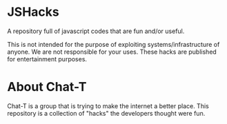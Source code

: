 # JSHacks
A repository full of javascript codes that are fun and/or useful.


This is not intended for the purpose of exploiting systems/infrastructure of anyone. We are not responsible for your uses. These hacks are published for entertainment purposes.

# About Chat-T
Chat-T is a group that is trying to make the internet a better place. This repository is a collection of "hacks" the developers thought were fun. 
